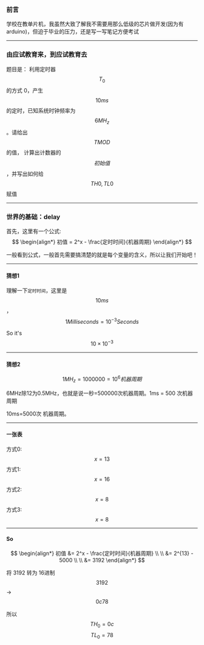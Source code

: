 ### 前言
学校在教单片机，我虽然大致了解我不需要用那么低级的芯片做开发(因为有arduino)，但迫于毕业的压力，还是写一写笔记方便考试

___

### 由应试教育来，到应试教育去

题目是：
利用定时器 $$T_0$$ 的方式 0，产生 $$10ms$$ 的定时，已知系统时钟频率为 $$6MH_z$$ 。请给出 $$TMOD$$ 的值， 计算出计数器的 $$初始值$$，并写出如何给$$TH0, TL0$$ 赋值

___

### 世界的基础：delay

首先，这里有一个公式:
$$
\begin{align*}
初值 = 2^x - \frac{定时时间}{机器周期}
\end{align*}
$$

一般看到公式，一般首先需要搞清楚的就是每个变量的含义，所以让我们开始吧！

___

#### 猜想1

理解一下`定时时间`，这里是 $$10ms$$，$$1 Milliseconds = 10^{-3} Seconds$$

So it's $$10 \times 10^{-3}$$

___

#### 猜想2

$$1MH_z = 1000000 = 10^6 机器周期$$

6MHz除12为0.5MHz，也就是说一秒=500000次机器周期。1ms = 500 次机器周期

10ms=5000次 机器周期。 

___

#### 一张表

方式0: $$x = 13$$
方式1: $$x = 16$$
方式2: $$x = 8$$
方式3: $$x = 8$$

___

#### So

$$
\begin{align*}
初值 &= 2^x - \frac{定时时间}{机器周期}
\\ \\
&= 2^{13} - 5000
\\ \\
&= 3192
\end{align*}
$$

将 3192 转为 16进制
$$3192$$ -> $$0c78$$

所以 
$$TH_0 = 0c$$
$$TL_0 = 78$$